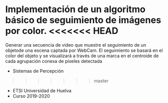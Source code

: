 Implementación de un algoritmo básico de seguimiento de imágenes por color.
<<<<<<< HEAD
=======

Generar una secuencia de video que muestre el seguimiento de un objetode una escena captada por WebCam. El seguimiento se basará en el color del objeto y se visualizará a través de una marca en el centroide de cada agrupación conexa de píxeles detectada

- Sistemas de Percepción
>>>>>>> master
- ETSI Universidad de Huelva
- Curso 2019-2020
